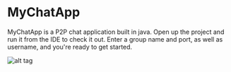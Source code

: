 # MyChatApp 

MyChatApp is a P2P chat application built in java.
Open up the project and run it from the IDE to check it out.
Enter a group name and port, as well as username, and you're ready
to get started.

![alt tag](https://github.com/austings/MyChatApp/blob/master/preview2.png)
